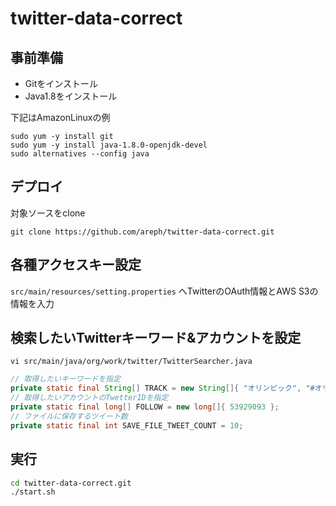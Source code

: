# twitter-data-correct

## 事前準備
* Gitをインストール
* Java1.8をインストール

下記はAmazonLinuxの例
```
sudo yum -y install git
sudo yum -y install java-1.8.0-openjdk-devel
sudo alternatives --config java
```

## デプロイ

対象ソースをclone

`git clone https://github.com/areph/twitter-data-correct.git`


## 各種アクセスキー設定

`src/main/resources/setting.properties`
へTwitterのOAuth情報とAWS S3の情報を入力


## 検索したいTwitterキーワード&アカウントを設定

`vi src/main/java/org/work/twitter/TwitterSearcher.java`
```java
// 取得したいキーワードを指定
private static final String[] TRACK = new String[]{ "オリンピック", "#オリンピック", "#リオ2016", "#リオオリンピック" };
// 取得したいアカウントのTwetterIDを指定
private static final long[] FOLLOW = new long[]{ 53929093 };
// ファイルに保存するツイート数
private static final int SAVE_FILE_TWEET_COUNT = 10;
```

## 実行

```bash
cd twitter-data-correct.git
./start.sh
```
